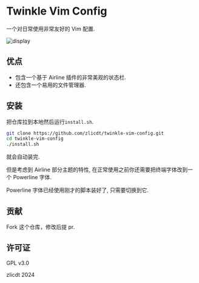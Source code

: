# Twinkle Vim Config

一个对日常使用非常友好的 Vim 配置.

![display](/Users/zlicdt/twinkle-vim-config/docs/display.png)

## 优点
* 包含一个基于 Airline 插件的非常美观的状态栏.
* 还包含一个易用的文件管理器.

## 安装
把仓库拉到本地然后运行`install.sh`.

```bash
git clone https://github.com/zlicdt/twinkle-vim-config.git
cd twinkle-vim-config
./install.sh
```

就会自动装完.

但是考虑到 Airline 部分主题的特性, 在正常使用之前你还需要把终端字体改到一个 Powerline 字体.

Powerline 字体已经使用刚才的脚本装好了, 只需要切换到它.

## 贡献

Fork 这个仓库，修改后提 pr.

## 许可证
GPL v3.0

zlicdt 2024

